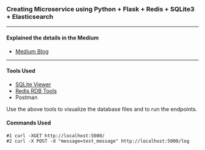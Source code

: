 ### Creating Microservice using Python + Flask + Redis + SQLite3 + Elasticsearch
------

#### Explained the details in the Medium

+ [Medium Blog](https://medium.com/@somesh-rokz/create-a-simple-python-microservice-with-elasticsearch-apm-monitoring-in-5-minutes-source-code-ee20aa9b09ce)

---------
#### Tools Used

+ [SQLite Viewer](https://sqliteviewer.app/)
+ [Redis RDB Tools](https://github.com/sripathikrishnan/redis-rdb-tools)
+ Postman

Use the above tools to visualize the database files and to run the endpoints.

#### Commands Used

```
#1 curl -XGET http://localhost:5000/
#2 curl -X POST -d "message=test_message" http://localhost:5000/log
```

